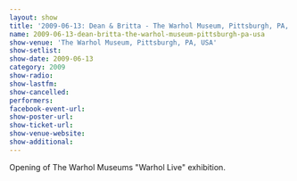 ```yaml
---
layout: show
title: '2009-06-13: Dean & Britta - The Warhol Museum, Pittsburgh, PA, USA'
name: 2009-06-13-dean-britta-the-warhol-museum-pittsburgh-pa-usa
show-venue: 'The Warhol Museum, Pittsburgh, PA, USA'
show-setlist: 
show-date: 2009-06-13
category: 2009
show-radio: 
show-lastfm: 
show-cancelled: 
performers: 
facebook-event-url: 
show-poster-url: 
show-ticket-url: 
show-venue-website: 
show-additional: 
---
```


Opening of The Warhol Museums "Warhol Live" exhibition.
